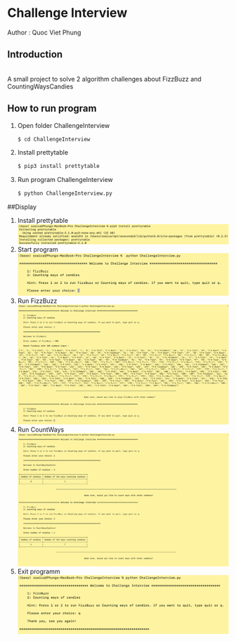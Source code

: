 Challenge Interview 
===================

Author : Quoc Viet Phung 

## Introduction 
<br/>
A small project to solve 2 algorithm challenges about FizzBuzz and CountingWaysCandies

## How to run program 

1. Open folder ChallengeInterview

    ```sh
    $ cd ChallengeInterview 
    ```

2. Install prettytable 
   
    ```sh
    $ pip3 install prettytable
    ```
   
3. Run program ChallengeInterview 

    ```sh
    $ python ChallengeInterview.py
    ```


##Display
1. Install prettytable
![PrettyTable](display/prettytable.png)
2. Start program
![Start](display/start.png)
3. Run FizzBuzz 
![FizzBuzz](display/fizzbuzz.png)
4. Run CountWays 
![CountWays](display/countways.png)
5. Exit programm 
![Exit](display/quit.png)





   
   
   

